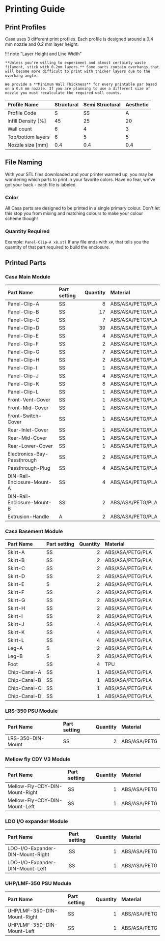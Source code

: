 # Printing Guide

## Print Profiles

Casa uses 3 different print profiles. Each profile is designed around a 0.4 mm nozzle and 0.2 mm layer height.

!!! note "Layer Height and Line Width"
    
    **Unless you're willing to experiment and almost certainly waste filament, stick with 0.2mm layers.** Some parts contain overhangs that will become more difficult to print with thicker layers due to the overhang angle.

    We provide a **Minimum Wall Thickness** for every printable par based on a 0.4 mm nozzle. If you are planning to use a different size of nozzle you must recalculate the required wall counts.

| Profile Name       | Structural   | Semi Structural   | Aesthetic    |
|:-------------------|:-------------|:------------------|:-------------|
| Profile Code       | S            | SS                | A            |
| Infill Density [%] | 45           | 25                | 20           |
| Wall count         | 6            | 4                 | 3            |
| Top/bottom layers  | 6            | 5                 | 5            |
| Nozzle size [mm]   | 0.4          | 0.4               | 0.4          |

## File Naming

With your STL files downloaded and your printer warmed up, you may be wondering which parts to print in your favorite colors. Have no fear, we've got your back - each file is labeled.

### Color

All Casa parts are designed to be printed in a single primary colour. Don't let this stop you from mixing and matching colours to make your colour scheme though!

### Quantity Required

Example: `Panel-Clip-A x8.stl`
If any file ends with `x#`, that tells you the quantity of that part required to build the enclosure.

## Printed Parts

### Casa Main Module
| Part Name                   | Part setting   |   Quantity | Material         |
|:----------------------------|:---------------|-----------:|:-----------------|
| Panel-Clip-A                | SS             |          8 | ABS/ASA/PETG/PLA |
| Panel-Clip-B                | SS             |         17 | ABS/ASA/PETG/PLA |
| Panel-Clip-C                | SS             |          7 | ABS/ASA/PETG/PLA |
| Panel-Clip-D                | SS             |         39 | ABS/ASA/PETG/PLA |
| Panel-Clip-E                | SS             |          4 | ABS/ASA/PETG/PLA |
| Panel-Clip-F                | SS             |          2 | ABS/ASA/PETG/PLA |
| Panel-Clip-G                | SS             |          7 | ABS/ASA/PETG/PLA |
| Panel-Clip-H                | SS             |          2 | ABS/ASA/PETG/PLA |
| Panel-Clip-I                | SS             |          1 | ABS/ASA/PETG/PLA |
| Panel-Clip-J                | SS             |          4 | ABS/ASA/PETG/PLA |
| Panel-Clip-K                | SS             |          8 | ABS/ASA/PETG/PLA |
| Panel-Clip-L                | SS             |          1 | ABS/ASA/PETG/PLA |
| Front-Vent-Cover            | SS             |          1 | ABS/ASA/PETG/PLA |
| Front-Mid-Cover             | SS             |          1 | ABS/ASA/PETG/PLA |
| Front-Switch-Cover          | SS             |          1 | ABS/ASA/PETG/PLA |
| Rear-Inlet-Cover            | SS             |          1 | ABS/ASA/PETG/PLA |
| Rear-Mid-Cover              | SS             |          1 | ABS/ASA/PETG/PLA |
| Rear-Lower-Cover            | SS             |          1 | ABS/ASA/PETG/PLA |
| Electronics-Bay-Passthrough | SS             |          2 | ABS/ASA/PETG/PLA |
| Passthrough-Plug            | SS             |          4 | ABS/ASA/PETG/PLA |
| DIN-Rail-Enclosure-Mount-A  | SS             |          4 | ABS/ASA/PETG/PLA |
| DIN-Rail-Enclosure-Mount-B  | SS             |          2 | ABS/ASA/PETG/PLA |
| Extrusion-Handle            | A              |          2 | ABS/ASA/PETG/PLA |

### Casa Basement Module
| Part Name    | Part setting   |   Quantity | Material         |
|:-------------|:---------------|-----------:|:-----------------|
| Skirt-A      | SS             |          2 | ABS/ASA/PETG/PLA |
| Skirt-B      | SS             |          2 | ABS/ASA/PETG/PLA |
| Skirt-C      | SS             |          2 | ABS/ASA/PETG/PLA |
| Skirt-D      | SS             |          2 | ABS/ASA/PETG/PLA |
| Skirt-E      | S              |          2 | ABS/ASA/PETG/PLA |
| Skirt-F      | SS             |          2 | ABS/ASA/PETG/PLA |
| Skirt-G      | SS             |          2 | ABS/ASA/PETG/PLA |
| Skirt-H      | SS             |          2 | ABS/ASA/PETG/PLA |
| Skirt-I      | SS             |          2 | ABS/ASA/PETG/PLA |
| Skirt-J      | SS             |          4 | ABS/ASA/PETG/PLA |
| Skirt-K      | SS             |          4 | ABS/ASA/PETG/PLA |
| Skirt-L      | SS             |          4 | ABS/ASA/PETG/PLA |
| Leg-A        | S              |          2 | ABS/ASA/PETG/PLA |
| Leg-B        | S              |          2 | ABS/ASA/PETG/PLA |
| Foot         | SS             |          4 | TPU              |
| Chip-Canal-A | SS             |          1 | ABS/ASA/PETG/PLA |
| Chip-Canal-B | SS             |          1 | ABS/ASA/PETG/PLA |
| Chip-Canal-C | SS             |          1 | ABS/ASA/PETG/PLA |
| Chip-Canal-D | SS             |          1 | ABS/ASA/PETG/PLA |

### LRS-350 PSU Module
| Part Name         | Part setting   |   Quantity | Material     |
|:------------------|:---------------|-----------:|:-------------|
| LRS-350-DIN-Mount | SS             |          2 | ABS/ASA/PETG |

### Mellow fly CDY V3 Module
| Part Name                      | Part setting   |   Quantity | Material     |
|:-------------------------------|:---------------|-----------:|:-------------|
| Mellow-Fly-CDY-DIN-Mount-Right | SS             |          1 | ABS/ASA/PETG |
| Mellow-Fly-CDY-DIN-Mount-Left  | SS             |          1 | ABS/ASA/PETG |

### LDO I/O expander Module
| Part Name                        | Part setting   |   Quantity | Material     |
|:---------------------------------|:---------------|-----------:|:-------------|
| LDO-I/O-Expander-DIN-Mount-Right | SS             |          1 | ABS/ASA/PETG |
| LDO-I/O-Expander-DIN-Mount-Left  | SS             |          1 | ABS/ASA/PETG |

### UHP/LMF-350 PSU Module
| Part Name                   | Part setting   |   Quantity | Material     |
|:----------------------------|:---------------|-----------:|:-------------|
| UHP/LMF-350-DIN-Mount-Right | SS             |          1 | ABS/ASA/PETG |
| UHP/LMF-350-DIN-Mount-Left  | SS             |          1 | ABS/ASA/PETG |
